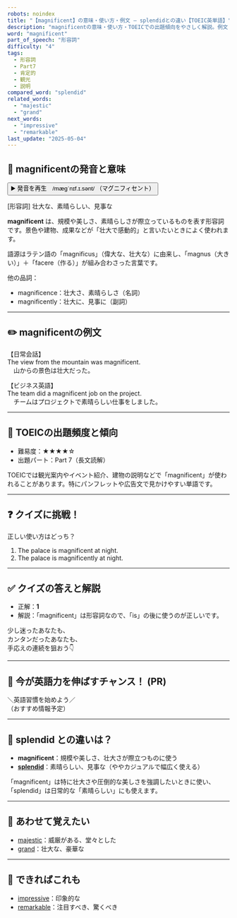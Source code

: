 ```yaml
---
robots: noindex
title: "【magnificent】の意味・使い方・例文 ― splendidとの違い【TOEIC英単語】"
description: "magnificentの意味・使い方・TOEICでの出題傾向をやさしく解説。例文・クイズ付きでsplendidとの違いもわかりやすく学べます。"
word: "magnificent"
part_of_speech: "形容詞"
difficulty: "4"
tags:
  - 形容詞
  - Part7
  - 肯定的
  - 観光
  - 説明
compared_word: "splendid"
related_words:
  - "majestic"
  - "grand"
next_words:
  - "impressive"
  - "remarkable"
last_update: "2025-05-04"
---
```


## 🔰 magnificentの発音と意味

<button class="play-audio" onclick="playTTS('magnificent')">
  <span class="play-audio-main">
    ▶️ 発音を再生　/mæɡˈnɪf.ɪ.sənt/
  </span>
  <span class="play-audio-sub">
    （マグニフィセント）
  </span>
</button>

[形容詞] 壮大な、素晴らしい、見事な

**magnificent** は、規模や美しさ、素晴らしさが際立っているものを表す形容詞です。景色や建物、成果などが「壮大で感動的」と言いたいときによく使われます。

語源はラテン語の「magnificus」（偉大な、壮大な）に由来し、「magnus（大きい）」＋「facere（作る）」が組み合わさった言葉です。

他の品詞：  
- magnificence：壮大さ、素晴らしさ（名詞）
- magnificently：壮大に、見事に（副詞）

---

## ✏️ magnificentの例文

【日常会話】  
The view from the mountain was magnificent.  
　山からの景色は壮大だった。

【ビジネス英語】  
The team did a magnificent job on the project.  
　チームはプロジェクトで素晴らしい仕事をしました。

---

## 🎯 TOEICの出題頻度と傾向

- 難易度：★★★★☆
- 出題パート：Part 7（長文読解）

TOEICでは観光案内やイベント紹介、建物の説明などで「magnificent」が使われることがあります。特にパンフレットや広告文で見かけやすい単語です。

---

## ❓ クイズに挑戦！

正しい使い方はどっち？

1. The palace is magnificent at night.  
2. The palace is magnificently at night.

---

## ✅ クイズの答えと解説

- 正解：**1**
- 解説：「magnificent」は形容詞なので、「is」の後に使うのが正しいです。

少し迷ったあなたも、  
カンタンだったあなたも、  
手応えの連続を狙おう👇️

---

## 🚀 今が英語力を伸ばすチャンス！ (PR)

<div class="info-center">
＼英語習慣を始めよう／<br>  
（おすすめ情報予定）
</div>

---

## 🤔  splendid との違いは？

- **magnificent**：規模や美しさ、壮大さが際立つものに使う
- **[splendid](/word/splendid)**：素晴らしい、見事な（ややカジュアルで幅広く使える）

「magnificent」は特に壮大さや圧倒的な美しさを強調したいときに使い、「splendid」は日常的な「素晴らしい」にも使えます。

---

## 🧩 あわせて覚えたい

- [majestic](/word/majestic)：威厳がある、堂々とした
- [grand](/word/grand)：壮大な、豪華な

---

## 📖 できればこれも

- [impressive](/word/impressive)：印象的な
- [remarkable](/word/remarkable)：注目すべき、驚くべき

<!-- cvid: aid35_bid13 -->
